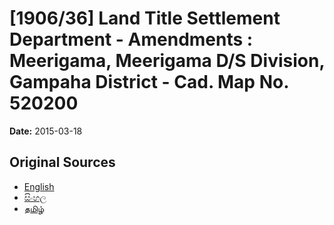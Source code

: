 # [1906/36] Land Title Settlement Department - Amendments : Meerigama, Meerigama D/S Division, Gampaha District - Cad. Map No. 520200

**Date:** 2015-03-18

## Original Sources

- [English](https://documents.gov.lk/view/extra-gazettes/2015/3/1906-36_E.pdf)
- [සිංහල](https://documents.gov.lk/view/extra-gazettes/2015/3/1906-36_S.pdf)
- [தமிழ்](https://documents.gov.lk/view/extra-gazettes/2015/3/1906-36_T.pdf)
